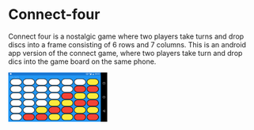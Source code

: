 # Connect-four
Connect four is a nostalgic game where two players take turns and drop discs into a frame consisting of 6 rows and 7 columns. This is an android app version of the connect game, where two players take turn and drop dics into the game board on the same phone.

<img src="/images/connect_four.png" alt="Connect four game" height="100" width="200">
